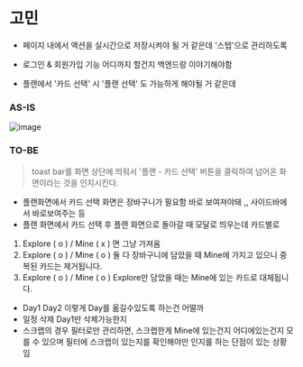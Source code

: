 
# 고민

- 페이지 내에서 액션을 실시간으로 저장시켜야 될 거 같은데 '스텝'으로 관리하도록

- 로그인 & 회원가입 기능 어디까지 할건지 백엔드랑 이야기해야함

- 플랜에서 '카드 선택' 시 '플랜 선택' 도 가능하게 해야될 거 같은데

### AS-IS
![image](https://github.com/user-attachments/assets/abaa27aa-f6d8-4b66-9b82-2f10e81474e4)

### TO-BE
> toast bar를 화면 상단에 띄워서 '플랜 - 카드 선택' 버튼을 클릭하여 넘어온 화면이라는 것을 인지시킨다.


- 플랜화면에서 카드 선택 화면은 장바구니가 필요함 바로 보여져야돼 ,, 사이드바에서 바로보여주는 등
- 플랜 화면에서 카드 선택 후 플랜 화면으로 돌아갈 때 모달로 띄우는데 카드별로
1. Explore ( o ) / Mine ( x ) 면 그냥 가져옴
2. Explore ( o ) / Mine ( o ) 둘 다 장바구니에 담았을 때 Mine에 가지고 있으니 중복된 카드는 제거됩니다.
3. Explore ( o ) / Mine ( o ) Explore만 담았을 때는 Mine에 있는 카드로 대체됩니다.


- Day1 Day2 이렇게 Day를 옮길수있도록 하는건 어떨까
- 일정 삭제 Day1만 삭제가능한지
- 스크랩의 경우 필터로만 관리하면, 스크랩한게 Mine에 있는건지 어디에있는건지 모를 수 있으며 필터에 스크랩이 있는지를 확인해야만 인지를 하는 단점이 있는 상황임
